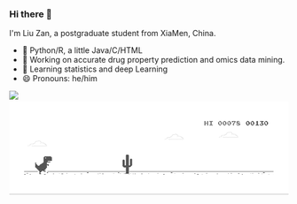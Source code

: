 ### Hi there 👋 

I'm Liu Zan, a postgraduate student from XiaMen, China.

- :hammer: Python/R, a little Java/C/HTML
- 🔭 Working on accurate drug property prediction and omics data mining.
- 🌱 Learning statistics and deep Learning
- 😄 Pronouns: he/him

![](https://readmestats.999857.xyz/api?username=liuzan-info) 
![Dino](https://raw.githubusercontent.com/praveenscience/praveenscience/master/dino.gif)
